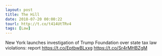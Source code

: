 ```yaml
---
layout: post
title: The Hill
date: 2018-07-20 00:00:22
tourl: http://t.co/t414UtTRv4
tags: [Law]
---
```

New York launches investigation of Trump Foundation over state tax law violations: report https://t.co/EptbwBLxxg https://t.co/Sr4rMHBZgM
